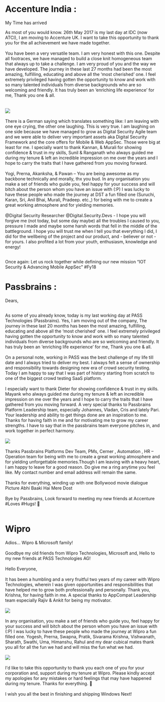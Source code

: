<h1> Accenture India : </h1>

<div>
My Time has arrived

As most of you would know. 26th May 2017 is my last day at IDC (now ATCI), I am moving to Accenture UK. I want to take this opportunity to thank you for the all achievement we have made together. 
<br><br>
You have been a very versatile team. I am very honest with this one. Despite all footraces, we have managed to build a close knit homogeneous team that always up to take a challenge. I am very proud of you and the way we have developed. The journey in these last 27 months had been the most amazing, fulfilling, educating and above all the ‘most cherished’ one. I feel extremely privileged having gotten the opportunity to know and work with so many talented individuals from diverse backgrounds who are so welcoming and friendly. It has truly been an ‘enriching life experience’ for me, Thank you one & all.  
<br><br>
<img src="/img/Accenture-Abhinav.png" >
<br><br>
There is a German saying which translates something like: I am leaving with one eye crying, the other one laughing.  This is very true. I am laughing on one side because we have managed to grow as Digital Security Agile team and we were able to deliver very important assets aka Digital Security Framework and the core offers for Mobile & Web AppSec. Those were big at least for me. I specially want to thank Kannan, & Murali for showing confidence & trust in my skills, Sunil & Ranganath who always guided me during my tenure & left an incredible impression on me over the years and I hope to carry the traits that I have gathered from you moving forward. 
<br><br>
Yogi, Prerna, Akanksha, & Pawan – You are being awesome as my backbone technically and morally, thx you bud. In any organisation you make a set of friends who guide you, feel happy for your success and will bitch about the person whom you have an issue with (:P) I was lucky to have these people who made the journey at DST a fun filled one (Suruchi, Karan, Sri, Anil Bhai, Murali, Pradeep. etc.,) for being with me to create a great working atmosphere and for yielding memories. 
<br><br>
@Digital Security Researcher  @Digital.Security.Devs  - I hope you will forgive me (not today, but some day maybe) all the troubles I caused to you, pressure I made and maybe some harsh words that fell in the middle of the battleground. I hope you will trust me when I tell you that everything I did, I did for the wellbeing of the project and our product, and - believer or not - for yours. I also profited a lot from your youth, enthusiasm, knowledge and energy! 
<br><br>

Once again:  Let us rock together while defining our new mission “IOT Security & Advancing Mobile AppSec” #Fy18

</div>


<h1> Passbrains :  </h1>

Dears,
<br><br>

As some of you already know, today is my last working day at PASS Technologies (Passbrains). Yes, I am moving out of the company, The journey in these last 20 months has been the most amazing, fulfilling, educating and above all the ‘most cherished’ one. I feel extremely privileged having gotten the opportunity to know and work with so many talented individuals from diverse backgrounds who are so welcoming and friendly. It has truly been an ‘enriching life experience’ for me, Thank you one & all.
<br><br>
On a personal note, working in PASS was the best challenge of my life till date and I always tried to deliver my best. I always felt a sense of ownership and responsibility towards designing new era of crowd security testing. Today I am happy to say that I was part of history starting from scratch to one of the biggest crowd testing SaaS platform.
<br><br>
I especially want to thank Dieter for showing confidence & trust in my skills. Mayank who always guided me during my tenure & left an incredible impression on me over the years and I hope to carry the traits that I have gathered from you moving forward. A very special thanks to Passbrains Platform Leadership team, especially Johannes, Vladan, Cris and lately Pari. Your leadership and ability to get things done are an inspiration to me. Thanks for having faith in me and for motivating me to grow my career strengths. I have to say that in the passbrains team everyone pitches in, and work together in perfect harmony.
<br><br>
<img src="/img/passbrains-Abhinav.jpg">
<br><br>
Thanks Passbrains Platforms Dev Team, PMs, Cerner , Automation , HR – Operation team for being with me to create a great working atmosphere and for yielding unforgettable memories.Though I am leaving with a heavy heart, I am happy to leave for a good reason. Do give me a ring anytime you feel like. My contact number and email address will remain the same. 
<br><br>
Thanks for everything, winding up with one Bollywood movie dialogue Picture Abhi Baaki Hai Mere Dost 
<br><br>
Bye by Passbrains, Look forward to meeting my new friends at Accenture #Loves #Hugs! 🤩
<br><br>


<h1> Wipro </h1>

Adios... Wipro & Microsoft family!
<br><br>
Goodbye my old friends from Wipro Technologies, Microsoft and, Hello to my new friends at PASS Technologies AG!
<br><br>
Hello Everyone,
<br><br>
It has been a humbling and a very fruitful two years of my career with Wipro Technologies, wherein I was given opportunities and responsibilities that have helped me to grow both professionally and personally. Thank you, Krishna, for having faith in me. A special thanks to AppCompat Leadership team especially Rajiv & Ankit for being my motivator. 
<br><br>
<img src="/img/Wipro-1-Abhinav.jpg">
<br><br>
In any organisation, you make a set of friends who guide you, feel happy for your success and will bitch about the person whom you have an issue with (:P) I was lucky to have these people who made the journey at Wipro a fun filled one. Yogesh, Prerna, Swapna, Pratik, Sivarama Krishna, Vishwanath, Sharath, Swathi, Uma, Himanshu, Rahul and my dear cubical mates thank you all for all the fun we had and will miss the fun what we had.
<br><br>
<img src="/img/Wipro-2-Abhinav.jpg" >
<br><br>
I'd like to take this opportunity to thank you each one of you for your corporation and, support during my tenure at Wipro. Please kindly accept my apologies for any mistakes or hard feelings that may have happened during my tenure. Thanks for everything. 🙂
<br><br>
I wish you all the best in finishing and shipping Windows Next!

